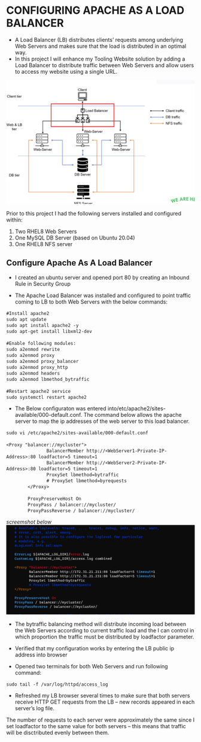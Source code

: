 # __CONFIGURING APACHE AS A LOAD BALANCER__

- A Load Balancer (LB) distributes clients’ requests among underlying Web Servers and makes sure that the load is distributed in an optimal way. 
- In this project I will enhance my Tooling Website solution by adding a Load Balancer to distribute traffic between Web Servers and allow users to access my website using a single URL.

![pic1](./images/pic1.png)

Prior to this project I had the following servers installed and configured within:

1. Two RHEL8 Web Servers
1. One MySQL DB Server (based on Ubuntu 20.04)
1. One RHEL8 NFS server


## Configure Apache As A Load Balancer

- I created an ubuntu server and opened port 80 by creating an Inbound Rule in Security Group


- The Apache Load Balancer was installed and configured to point traffic coming to LB to both Web Servers with the below commands:

```
#Install apache2
sudo apt update
sudo apt install apache2 -y
sudo apt-get install libxml2-dev

#Enable following modules:
sudo a2enmod rewrite
sudo a2enmod proxy
sudo a2enmod proxy_balancer
sudo a2enmod proxy_http
sudo a2enmod headers
sudo a2enmod lbmethod_bytraffic

#Restart apache2 service
sudo systemctl restart apache2
```

- The Below configuraton was entered into/etc/apache2/sites-available/000-default.conf. The command below allows the apache server to map the ip addresses of the web server to this load balancer.

```
sudo vi /etc/apache2/sites-available/000-default.conf

<Proxy "balancer://mycluster">
               BalancerMember http://<WebServer1-Private-IP-Address>:80 loadfactor=5 timeout=1
               BalancerMember http://<WebServer2-Private-IP-Address>:80 loadfactor=5 timeout=1
               ProxySet lbmethod=bytraffic
               # ProxySet lbmethod=byrequests
        </Proxy>

        ProxyPreserveHost On
        ProxyPass / balancer://mycluster/
        ProxyPassReverse / balancer://mycluster/

```
*screemshot below*
![pic1](./images/pic2.png)

- The bytraffic balancing method will distribute incoming load between the Web Servers according to current traffic load and the I can control in which proportion the traffic must be distributed by loadfactor parameter.

- Verified that my configuration works by entering the LB public ip address into browser 

- Opened two terminals for both Web Servers and run following command: 

```
sudo tail -f /var/log/httpd/access_log
```


- Refreshed my LB browser several times to make sure that both servers receive HTTP GET requests from the LB – new records appeared in each server’s log file. 

The number of requests to each server were approximately the same since I set loadfactor to the same value for both servers – this means that traffic will be disctributed evenly between them.

